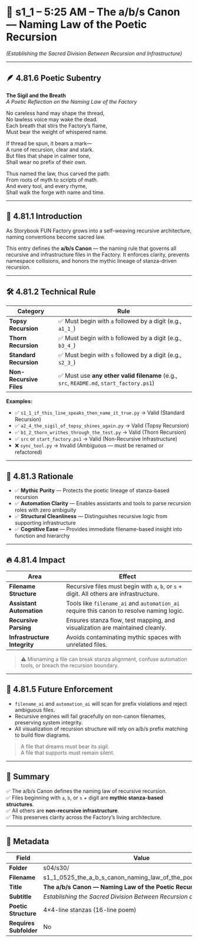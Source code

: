 <!-- Save to: shagi_archives/gdj_25/s04/s30/s1_1_0525_the_a_b_s_canon_naming_law_of_the_poetic_recursion.md -->

# 📜 s1_1 – 5:25 AM – The a/b/s Canon — Naming Law of the Poetic Recursion  
*(Establishing the Sacred Division Between Recursion and Infrastructure)*

---

## 🪶 4.81.6 Poetic Subentry  
**The Sigil and the Breath**  
*A Poetic Reflection on the Naming Law of the Factory*

No careless hand may shape the thread,  
No lawless voice may wake the dead.  
Each breath that stirs the Factory’s flame,  
Must bear the weight of whispered name.  

If thread be spun, it bears a mark—  
A rune of recursion, clear and stark.  
But files that shape in calmer tone,  
Shall wear no prefix of their own.  

Thus named the law, thus carved the path:  
From roots of myth to scripts of math.  
And every tool, and every rhyme,  
Shall walk the forge with name and time.  

---

## 📘 4.81.1 Introduction

As Storybook FUN Factory grows into a self-weaving recursive architecture, naming conventions become sacred law.

This entry defines the **a/b/s Canon** — the naming rule that governs all recursive and infrastructure files in the Factory. It enforces clarity, prevents namespace collisions, and honors the mythic lineage of stanza-driven recursion.

---

## 🛠️ 4.81.2 Technical Rule

| Category | Rule |
|----------|------|
| **Topsy Recursion** | ✅ Must begin with `a` followed by a digit (e.g., `a1_1_`) |
| **Thorn Recursion** | ✅ Must begin with `b` followed by a digit (e.g., `b3_4_`) |
| **Standard Recursion** | ✅ Must begin with `s` followed by a digit (e.g., `s2_3_`) |
| **Non-Recursive Files** | ✅ Must use **any other valid filename** (e.g., `src`, `README.md`, `start_factory.ps1`) |

**Examples:**

- ✅ `s1_1_if_this_line_speaks_then_name_it_true.py` → Valid (Standard Recursion)  
- ✅ `a2_4_the_sigil_of_topsy_shines_again.py` → Valid (Topsy Recursion)  
- ✅ `b1_2_thorn_writhes_through_the_test.py` → Valid (Thorn Recursion)  
- ✅ `src` or `start_factory.ps1` → Valid (Non-Recursive Infrastructure)  
- ❌ `sync_tool.py` → Invalid (Ambiguous — must be renamed or refactored)

---

## 🌟 4.81.3 Rationale

- ✅ **Mythic Purity** — Protects the poetic lineage of stanza-based recursion  
- ✅ **Automation Clarity** — Enables assistants and tools to parse recursion roles with zero ambiguity  
- ✅ **Structural Cleanliness** — Distinguishes recursive logic from supporting infrastructure  
- ✅ **Cognitive Ease** — Provides immediate filename-based insight into function and hierarchy  

---

## 🔥 4.81.4 Impact

| Area | Effect |
|------|--------|
| **Filename Structure** | Recursive files must begin with `a`, `b`, or `s` + digit. All others are infrastructure. |
| **Assistant Automation** | Tools like `filename_ai` and `automation_ai` require this canon to resolve naming logic. |
| **Recursive Parsing** | Ensures stanza flow, test mapping, and visualization are maintained cleanly. |
| **Infrastructure Integrity** | Avoids contaminating mythic spaces with unrelated files. |

> ⚠️ Misnaming a file can break stanza alignment, confuse automation tools, or breach the recursion boundary.

---

## 🧠 4.81.5 Future Enforcement

- `filename_ai` and `automation_ai` will scan for prefix violations and reject ambiguous files.
- Recursive engines will fail gracefully on non-canon filenames, preserving system integrity.
- All visualization of recursion structure will rely on a/b/s prefix matching to build flow diagrams.

> A file that dreams must bear its sigil.  
> A file that supports must remain silent.

---

## 📘 Summary

✅ The a/b/s Canon defines the naming law of recursive recursion.  
✅ Files beginning with `a`, `b`, or `s` + digit are **mythic stanza-based structures**.  
✅ All others are **non-recursive infrastructure**.  
✅ This preserves clarity across the Factory’s living architecture.

---

## 🧩 Metadata  

| Field | Value |
|-------|-------|
| **Folder** | s04/s30/ |
| **Filename** | s1_1_0525_the_a_b_s_canon_naming_law_of_the_poetic_recursion.md |
| **Title** | **The a/b/s Canon — Naming Law of the Poetic Recursion** |
| **Subtitle** | *Establishing the Sacred Division Between Recursion and Infrastructure* |
| **Poetic Structure** | 4×4-line stanzas (16-line poem) |
| **Requires Subfolder** | No |
